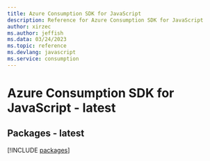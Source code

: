 ```yaml
---
title: Azure Consumption SDK for JavaScript
description: Reference for Azure Consumption SDK for JavaScript
author: xirzec
ms.author: jeffish
ms.data: 03/24/2023
ms.topic: reference
ms.devlang: javascript
ms.service: consumption
---
```

# Azure Consumption SDK for JavaScript - latest
## Packages - latest
[!INCLUDE [packages](consumption-index.md)]